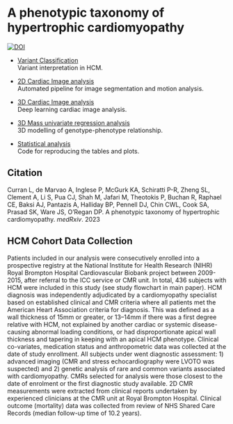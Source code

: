 # A phenotypic taxonomy of hypertrophic cardiomyopathy

[![DOI](https://zenodo.org/badge/426956166.svg)](https://zenodo.org/badge/latestdoi/426956166)

* [Variant Classification](https://github.com/ImperialCollegeLondon/HCM_expressivity/tree/master/variant_classification)  
Variant interpretation in HCM.  

* [2D Cardiac Image analysis](https://github.com/baiwenjia/ukbb_cardiac)   
Automated pipeline for image segmentation and motion analysis.  

* [3D Cardiac Image analysis](https://github.com/ImperialCollegeLondon/4DSegment2.0)  
Deep learning cardiac image analysis. 

* [3D Mass univariate regression analysis](https://github.com/ImperialCollegeLondon/HCM_expressivity/tree/master/3D_regression_analysis)  
3D modelling of genotype-phenotype relationship.  

* [Statistical analysis](https://github.com/ImperialCollegeLondon/HCM_expressivity/tree/master/statistical_analysis)  
Code for reproducing the tables and plots.

## Citation

Curran L, de Marvao A, Inglese P, McGurk KA, Schiratti P-R, Zheng SL, Clement A, Li S, Pua CJ, Shah M, Jafari M, Theotokis P, Buchan R, Raphael CE, Baksi AJ, Pantazis A, Halliday BP, Pennell DJ, Chin CWL,
Cook SA, Prasad SK, Ware JS, O’Regan DP. A phenotypic taxonomy of hypertrophic cardiomyopathy. _medRxiv_. 2023


## HCM Cohort Data Collection

Patients included in our analysis were consecutively enrolled into a prospective registry at the National Institute for Health Research (NIHR) Royal Brompton Hospital Cardiovascular Biobank project between 2009-2015, after referral to the ICC service or CMR unit. In total, 436 subjects with HCM were included in this study (see study flowchart in main paper). HCM diagnosis was independently adjudicated by a cardiomyopathy specialist based on established clinical and CMR criteria where all patients met the American Heart Association criteria for diagnosis. This was defined as a wall
thickness of 15mm or greater, or 13–14mm if there was a first degree relative with HCM, not explained by another cardiac or systemic disease-causing abnormal loading conditions, or had disproportionate apical wall thickness and tapering in keeping with an apical HCM phenotype. Clinical co-variates, medication status and anthropometric data was collected at the date of study enrollment. All subjects under went diagnostic assessment: 1) advanced imaging (CMR and stress echocardiography were LVOTO was suspected) and 2) genetic analysis of rare and common variants associated with cardiomyopathy. CMRs selected for analysis were those closest to the date of enrolment or the first diagnostic study available. 2D CMR measurements were extracted from clinical reports undertaken by experienced clinicians at the CMR unit at Royal Brompton Hospital.  Clinical outcome (mortality) data was collected from review of NHS Shared Care Records (median follow-up time of 10.2 years). 






